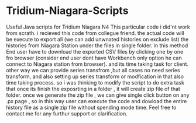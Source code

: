 # Tridium-Niagara-Scripts
Useful Java scripts for Tridium Niagara N4
This particular code i did'nt work from scrath.
i recieved this code from collegue friend.
the actual code will be execute to export all (we can add unwnated histories on exclude list) the histories from Niagara Station under the files in single folder.
in this method End user have to download the exported CSV files by clicking one by one fro browser (consider end user dont have Workbench only option he can connect to Niagara station from browser).
and its time taking task for client.
other way we can provide series transfrom ,but all cases no need series transform, and also setting up series transform or modfication in that also time taking process.
so i was thinking to modify the script to do extra task that once its finish the exposrting in a folder , it will create zip file of that folder.
once we generate the zip file , we can give single click button on any .px page ,
so in this way user can execute the code and dowload the entire history file as a single zip file without spending mode time.
Feel free to contact me for any furthur support or clarification.
